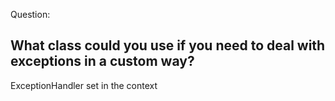 Question:
## What class could you use if you need to deal with exceptions in a custom way?
<div class="hint">
  ExceptionHandler set in the context
</div>

